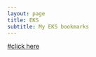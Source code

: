 ```yaml
---
layout: page
title: EKS
subtitle: My EKS bookmarks 
---
```


[#click here](https://github.com/yanivpaz/awesome-eks/blob/master/README.md)
